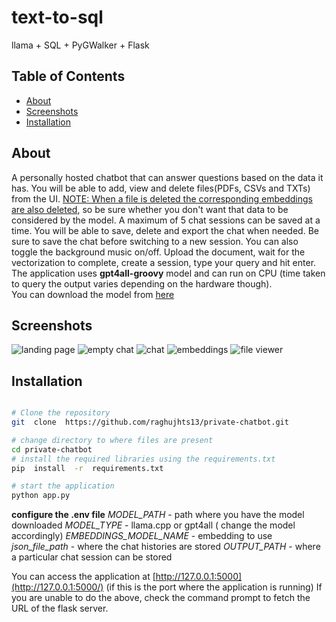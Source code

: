 
# text-to-sql

llama + SQL + PyGWalker + Flask

## Table of Contents

- [About](#about)
- [Screenshots](#screenshots)
- [Installation](#installation)

## About

A personally hosted chatbot that can answer questions based on the data it has. You will be able to add, view and delete files(PDFs, CSVs and TXTs) from the UI. <u>NOTE: When a file is deleted the corresponding embeddings are also deleted</u>, so be sure whether you don't want that data to be considered by the model. A maximum of 5 chat sessions can be saved at a time. You will be able to save, delete and export the chat when needed. Be sure to save the chat before switching to a new session. You can also toggle the background music on/off. 
Upload the document, wait for the vectorization to complete, create a session, type your query and hit enter.
The application uses **gpt4all-groovy** model and can run on CPU (time taken to query the output varies depending on the hardware though).  
You can download the model from [here](https://huggingface.co/dnato/ggml-gpt4all-j-v1.3-groovy.bin/tree/main)

## Screenshots

![landing page](landing_page.jpg)
![empty chat](empty_session.jpg)
![chat](chat.jpg)
![embeddings](file_processing.jpg)
![file viewer](file_handle.jpg)

## Installation

  
```bash

# Clone the repository
git  clone  https://github.com/raghujhts13/private-chatbot.git

# change directory to where files are present
cd private-chatbot
# install the required libraries using the requirements.txt
pip  install  -r  requirements.txt

# start the application
python app.py
```
**configure the .env file**
*MODEL_PATH* - path where you have the model downloaded
*MODEL_TYPE* - llama.cpp or gpt4all ( change the model accordingly)
*EMBEDDINGS_MODEL_NAME* - embedding to use
*json_file_path* - where the chat histories are stored
*OUTPUT_PATH* - where a particular chat session can be stored

You can access the application at [http://127.0.0.1:5000](http://127.0.0.1:5000/) (if this is the port where the application is running)
If you are unable to do the above, check the command prompt to fetch the URL of the flask server.

